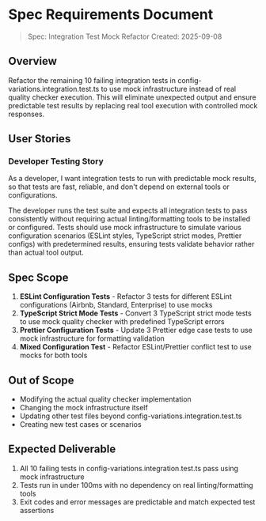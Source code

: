 # Spec Requirements Document

> Spec: Integration Test Mock Refactor Created: 2025-09-08

## Overview

Refactor the remaining 10 failing integration tests in
config-variations.integration.test.ts to use mock infrastructure instead of real
quality checker execution. This will eliminate unexpected output and ensure
predictable test results by replacing real tool execution with controlled mock
responses.

## User Stories

### Developer Testing Story

As a developer, I want integration tests to run with predictable mock results,
so that tests are fast, reliable, and don't depend on external tools or
configurations.

The developer runs the test suite and expects all integration tests to pass
consistently without requiring actual linting/formatting tools to be installed
or configured. Tests should use mock infrastructure to simulate various
configuration scenarios (ESLint styles, TypeScript strict modes, Prettier
configs) with predetermined results, ensuring tests validate behavior rather
than actual tool output.

## Spec Scope

1. **ESLint Configuration Tests** - Refactor 3 tests for different ESLint
   configurations (Airbnb, Standard, Enterprise) to use mocks
2. **TypeScript Strict Mode Tests** - Convert 3 TypeScript strict mode tests to
   use mock quality checker with predefined TypeScript errors
3. **Prettier Configuration Tests** - Update 3 Prettier edge case tests to use
   mock infrastructure for formatting validation
4. **Mixed Configuration Test** - Refactor ESLint/Prettier conflict test to use
   mocks for both tools

## Out of Scope

- Modifying the actual quality checker implementation
- Changing the mock infrastructure itself
- Updating other test files beyond config-variations.integration.test.ts
- Creating new test cases or scenarios

## Expected Deliverable

1. All 10 failing tests in config-variations.integration.test.ts pass using mock
   infrastructure
2. Tests run in under 100ms with no dependency on real linting/formatting tools
3. Exit codes and error messages are predictable and match expected test
   assertions
